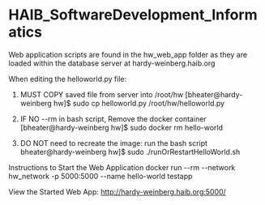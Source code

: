 # HAIB_SoftwareDevelopment_Informatics

Web application scripts are found in the hw_web_app folder as they are loaded within the database server at hardy-weinberg.haib.org

When editing the helloworld.py file:
1. MUST COPY saved file from server into /root/hw 
[bheater@hardy-weinberg hw]$ sudo cp helloworld.py /root/hw/helloworld.py

2. IF NO --rm in bash script, Remove the docker container
[bheater@hardy-weinberg hw]$ sudo docker rm hello-world

3. DO NOT need to recreate the image: run the bash script
bheater@hardy-weinberg hw]$ sudo ./runOrRestartHelloWorld.sh

Instructions to Start the Web Application 
docker run --rm --network hw_network -p 5000:5000 --name hello-world testapp

View the Started Web App: http://hardy-weinberg.haib.org:5000/
